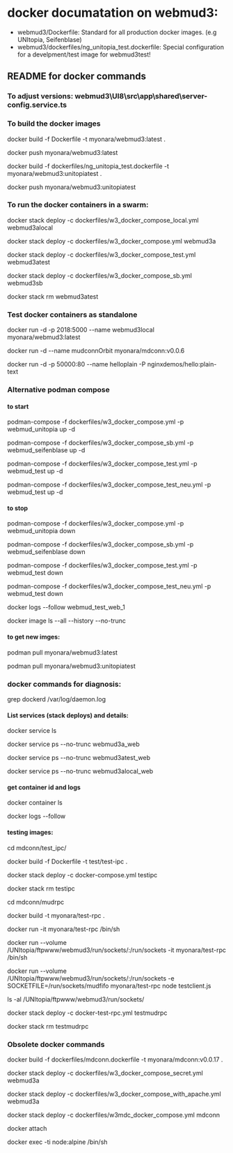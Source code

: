 # docker documatation on webmud3:

* webmud3/Dockerfile: Standard for all production docker images. (e.g UNItopia, Seifenblase)
* webmud3/dockerfiles/ng_unitopia_test.dockerfile: Special configuration for a develpment/test image for webmud3test!

## README for docker commands

### To adjust versions:  webmud3\UI8\src\app\shared\server-config.service.ts


### To build the docker images 

docker build -f Dockerfile -t myonara/webmud3:latest .

docker push myonara/webmud3:latest

docker build -f dockerfiles/ng_unitopia_test.dockerfile -t myonara/webmud3:unitopiatest .

docker push myonara/webmud3:unitopiatest

### To run the docker containers in a swarm:

docker stack deploy -c dockerfiles/w3_docker_compose_local.yml webmud3alocal

docker stack deploy -c dockerfiles/w3_docker_compose.yml webmud3a

docker stack deploy -c dockerfiles/w3_docker_compose_test.yml webmud3atest

docker stack deploy -c dockerfiles/w3_docker_compose_sb.yml webmud3sb

docker stack rm webmud3atest

### Test docker containers as standalone

docker run -d -p 2018:5000 --name webmud3local myonara/webmud3:latest

docker run -d --name mudconnOrbit myonara/mdconn:v0.0.6

docker run -d -p 50000:80 --name helloplain -P nginxdemos/hello:plain-text

### Alternative podman compose
#### to start

podman-compose -f dockerfiles/w3_docker_compose.yml -p webmud_unitopia up -d

podman-compose -f dockerfiles/w3_docker_compose_sb.yml -p webmud_seifenblase up -d

podman-compose -f dockerfiles/w3_docker_compose_test.yml -p webmud_test up -d
    
podman-compose -f dockerfiles/w3_docker_compose_test_neu.yml -p webmud_test up -d
    
####  to stop

podman-compose -f dockerfiles/w3_docker_compose.yml -p webmud_unitopia down
    
podman-compose -f dockerfiles/w3_docker_compose_sb.yml -p webmud_seifenblase down

podman-compose -f dockerfiles/w3_docker_compose_test.yml -p webmud_test down
    
podman-compose -f dockerfiles/w3_docker_compose_test_neu.yml -p webmud_test down

docker logs --follow webmud_test_web_1

docker image ls --all --history --no-trunc
    
####  to get new imges:

podman pull myonara/webmud3:latest

podman pull myonara/webmud3:unitopiatest


### docker commands for diagnosis:
grep dockerd /var/log/daemon.log

#### List services (stack deploys) and details:

docker service ls

docker service ps --no-trunc webmud3a_web

docker service ps --no-trunc webmud3atest_web

docker service ps --no-trunc webmud3alocal_web

#### get container id and logs

docker container ls 

docker logs --follow <contaienrid>

#### testing images:

cd mdconn/test_ipc/

docker build -f Dockerfile -t test/test-ipc .

docker stack deploy -c docker-compose.yml testipc

docker stack rm testipc

cd mdconn/mudrpc

docker build -t myonara/test-rpc .

docker run -it myonara/test-rpc /bin/sh

docker run --volume /UNItopia/ftpwww/webmud3/run/sockets/:/run/sockets -it myonara/test-rpc /bin/sh

docker run --volume /UNItopia/ftpwww/webmud3/run/sockets/:/run/sockets -e SOCKETFILE=/run/sockets/mudfifo myonara/test-rpc node testclient.js

ls -al /UNItopia/ftpwww/webmud3/run/sockets/

docker stack deploy -c docker-test-rpc.yml testmudrpc

docker stack rm testmudrpc

### Obsolete docker commands

docker build -f dockerfiles/mdconn.dockerfile -t myonara/mdconn:v0.0.17 .

docker stack deploy -c dockerfiles/w3_docker_compose_secret.yml webmud3a

docker stack deploy -c dockerfiles/w3_docker_compose_with_apache.yml webmud3a

docker stack deploy -c dockerfiles/w3mdc_docker_compose.yml mdconn

docker attach <containerid>

docker exec -ti node:alpine /bin/sh

